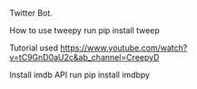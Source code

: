 Twitter Bot.

How to use tweepy
run pip install tweep

Tutorial used
https://www.youtube.com/watch?v=tC9GnD0aU2c&ab_channel=CreepyD

Install imdb API
run pip install imdbpy
